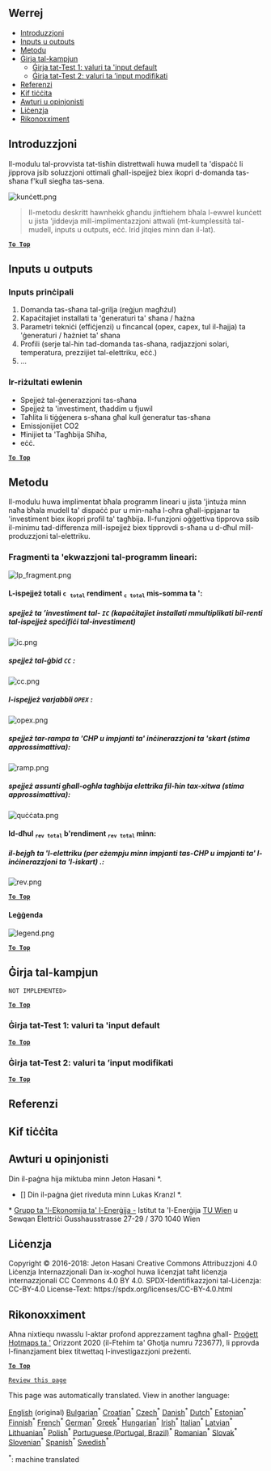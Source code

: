 <h2> Werrej </h2><ul><li> <a href="#introduction">Introduzzjoni</a> </li><li> <a href="#inputs-and-outputs">Inputs u outputs</a> </li><li> <a href="#method">Metodu</a> </li><li> <a href="#sample-run">Ġirja tal-kampjun</a> <ul><li> <a href="#test-run-1-default-input-values">Ġirja tat-Test 1: valuri ta &#39;input default</a> </li><li> <a href="#test-run-2-modified-input-values">Ġirja tat-Test 2: valuri ta ’input modifikati</a> </li></ul></li><li> <a href="#references">Referenzi</a> </li><li> <a href="#how-to-cite">Kif tiċċita</a> </li><li> <a href="#authors-and-reviewers">Awturi u opinjonisti</a> </li><li> <a href="#license">Liċenzja</a> </li><li> <a href="#acknowledgement">Rikonoxximent</a> </li></ul><h2> Introduzzjoni </h2><p> Il-modulu tal-provvista tat-tisħin distrettwali huwa mudell ta &#39;dispaċċ li jipprova jsib soluzzjoni ottimali għall-ispejjeż biex ikopri d-domanda tas-sħana f&#39;kull siegħa tas-sena. </p><p><img alt="kunċett.png" src="https://github.com/HotMaps/hotmaps_wiki/blob/master/Images/dh_supply/concept.png"/></p><blockquote><p> Il-metodu deskritt hawnhekk għandu jinftiehem bħala l-ewwel kunċett u jista &#39;jiddevja mill-implimentazzjoni attwali (mt-kumplessità tal-mudell, inputs u outputs, eċċ. Irid jitqies minn dan il-lat). </p></blockquote><p><ins> <code><strong><a href="#table-of-contents">To Top</a></strong></code> </ins> </p><h2> Inputs u outputs </h2><h3> Inputs prinċipali </h3><ol><li> Domanda tas-sħana tal-grilja (reġjun magħżul) </li><li> Kapaċitajiet installati ta &#39;ġeneraturi ta&#39; sħana / ħażna </li><li> Parametri tekniċi (effiċjenzi) u fincancal (opex, capex, tul il-ħajja) ta &#39;ġeneraturi / ħażniet ta&#39; sħana </li><li> Profili (serje tal-ħin tad-domanda tas-sħana, radjazzjoni solari, temperatura, prezzijiet tal-elettriku, eċċ.) </li><li> ... </li></ol><h3> Ir-riżultati ewlenin </h3><ul><li> Spejjeż tal-ġenerazzjoni tas-sħana </li><li> Spejjeż ta &#39;investiment, tħaddim u fjuwil </li><li> Taħlita li tiġġenera s-sħana għal kull ġeneratur tas-sħana </li><li> Emissjonijiet CO2 </li><li> Ħinijiet ta &#39;Tagħbija Sħiħa, </li><li> eċċ. </li></ul><p><ins> <code><strong><a href="#table-of-contents">To Top</a></strong></code> </ins> </p><h2> Metodu </h2><p> Il-modulu huwa implimentat bħala programm lineari u jista &#39;jintuża minn naħa bħala mudell ta&#39; dispaċċ pur u min-naħa l-oħra għall-ippjanar ta &#39;investiment biex ikopri profil ta&#39; tagħbija. Il-funzjoni oġġettiva tipprova ssib il-minimu tad-differenza mill-ispejjeż biex tipprovdi s-sħana u d-dħul mill-produzzjoni tal-elettriku. </p><h3> Fragmenti ta &#39;ekwazzjoni tal-programm lineari: </h3><p><img alt="lp_fragment.png" src="https://github.com/HotMaps/hotmaps_wiki/blob/master/Images/dh_supply/lp_fragment.png"/></p><h4> L-ispejjeż totali <code>c <sub>total</sub></code> rendiment <code><sub>c total</sub></code> mis-somma ta &#39;: </h4><h5> spejjeż ta ’investiment tal- <code>IC</code> (kapaċitajiet installati mmultiplikati bil-renti tal-ispejjeż speċifiċi tal-investiment) </h5><p><img alt="ic.png" src="https://github.com/HotMaps/hotmaps_wiki/blob/master/Images/dh_supply/ic.png"/></p><h5> spejjeż tal-ġbid <code>CC</code> : </h5><p><img alt="cc.png" src="https://github.com/HotMaps/hotmaps_wiki/blob/master/Images/dh_supply/cc.png"/></p><h5> l-ispejjeż varjabbli <code>OPEX</code> : </h5><p><img alt="opex.png" src="https://github.com/HotMaps/hotmaps_wiki/blob/master/Images/dh_supply/opex.png"/></p><h5> spejjeż tar-rampa ta &#39;CHP u impjanti ta&#39; inċinerazzjoni ta &#39;skart (stima approssimattiva): </h5><p><img alt="ramp.png" src="https://github.com/HotMaps/hotmaps_wiki/blob/master/Images/dh_supply/ramp.png"/></p><h5> spejjeż assunti għall-ogħla tagħbija elettrika fil-ħin tax-xitwa (stima approssimattiva): </h5><p><img alt="quċċata.png" src="https://github.com/HotMaps/hotmaps_wiki/blob/master/Images/dh_supply/peak.png"/></p><h4> Id-dħul <code><sub>rev total</sub></code> b&#39;rendiment <code><sub>rev total</sub></code> minn: </h4><h5> il-bejgħ ta &#39;l-elettriku (per eżempju minn impjanti tas-CHP u impjanti ta&#39; l-inċinerazzjoni ta &#39;l-iskart) .: </h5><p><img alt="rev.png" src="https://github.com/HotMaps/hotmaps_wiki/blob/master/Images/dh_supply/rev.png"/></p><p><ins> <code><strong><a href="#table-of-contents">To Top</a></strong></code> </ins> </p><h4> Leġġenda </h4><p><img alt="legend.png" src="https://github.com/HotMaps/hotmaps_wiki/blob/master/Images/dh_supply/legend.png"/></p><p><ins> <code><strong><a href="#table-of-contents">To Top</a></strong></code> </ins> </p><h2> Ġirja tal-kampjun </h2><p> <code>NOT IMPLEMENTED&gt;</code> </p> <p><ins> <code><strong><a href="#table-of-contents">To Top</a></strong></code> </ins> </p><h3> Ġirja tat-Test 1: valuri ta &#39;input default </h3><p><ins> <code><strong><a href="#table-of-contents">To Top</a></strong></code> </ins> </p><h3> Ġirja tat-Test 2: valuri ta ’input modifikati </h3><p><ins> <code><strong><a href="#table-of-contents">To Top</a></strong></code> </ins> </p><h2> Referenzi </h2><h2> Kif tiċċita </h2><h2> Awturi u opinjonisti </h2><p> Din il-paġna hija miktuba minn Jeton Hasani *. </p><ul><li> [] Din il-paġna ġiet riveduta minn Lukas Kranzl *. </li></ul><p> * <a href="https://eeg.tuwien.ac.at/">Grupp ta &#39;l-Ekonomija ta&#39; l-Enerġija -</a> Istitut ta &#39;l-Enerġija <a href="https://eeg.tuwien.ac.at/">TU Wien</a> u Sewqan Elettriċi Gusshausstrasse 27-29 / 370 1040 Wien </p><h2> Liċenzja </h2><p> Copyright © 2016-2018: Jeton Hasani Creative Commons Attribuzzjoni 4.0 Liċenzja Internazzjonali Dan ix-xogħol huwa liċenzjat taħt liċenzja internazzjonali CC Commons 4.0 BY 4.0. SPDX-Identifikazzjoni tal-Liċenzja: CC-BY-4.0 License-Text: https://spdx.org/licenses/CC-BY-4.0.html </p><h2> Rikonoxximent </h2><p> Aħna nixtiequ nwasslu l-aktar profond apprezzament tagħna għall- <a href="https://www.hotmaps-project.eu">Proġett Hotmaps ta &#39;</a> Orizzont 2020 (il-Ftehim ta&#39; Għotja numru 723677), li pprovda l-finanzjament biex titwettaq l-investigazzjoni preżenti. </p><p><ins> <code><strong><a href="#table-of-contents">To Top</a></strong></code> </ins> </p><p> <code><a href="https://github.com/HotMaps/hotmaps_wiki/wiki/CM_DH_supply/_edit">Review this page</a></code> </p>

This page was automatically translated. View in another language:

[English](en-CM-District-heating-supply-dispatch) (original) [Bulgarian](bg-CM-District-heating-supply-dispatch)<sup>\*</sup> [Croatian](hr-CM-District-heating-supply-dispatch)<sup>\*</sup> [Czech](cs-CM-District-heating-supply-dispatch)<sup>\*</sup> [Danish](da-CM-District-heating-supply-dispatch)<sup>\*</sup> [Dutch](nl-CM-District-heating-supply-dispatch)<sup>\*</sup> [Estonian](et-CM-District-heating-supply-dispatch)<sup>\*</sup> [Finnish](fi-CM-District-heating-supply-dispatch)<sup>\*</sup> [French](fr-CM-District-heating-supply-dispatch)<sup>\*</sup> [German](de-CM-District-heating-supply-dispatch)<sup>\*</sup> [Greek](el-CM-District-heating-supply-dispatch)<sup>\*</sup> [Hungarian](hu-CM-District-heating-supply-dispatch)<sup>\*</sup> [Irish](ga-CM-District-heating-supply-dispatch)<sup>\*</sup> [Italian](it-CM-District-heating-supply-dispatch)<sup>\*</sup> [Latvian](lv-CM-District-heating-supply-dispatch)<sup>\*</sup> [Lithuanian](lt-CM-District-heating-supply-dispatch)<sup>\*</sup>  [Polish](pl-CM-District-heating-supply-dispatch)<sup>\*</sup> [Portuguese (Portugal, Brazil)](pt-CM-District-heating-supply-dispatch)<sup>\*</sup> [Romanian](ro-CM-District-heating-supply-dispatch)<sup>\*</sup> [Slovak](sk-CM-District-heating-supply-dispatch)<sup>\*</sup> [Slovenian](sl-CM-District-heating-supply-dispatch)<sup>\*</sup> [Spanish](es-CM-District-heating-supply-dispatch)<sup>\*</sup> [Swedish](sv-CM-District-heating-supply-dispatch)<sup>\*</sup> 

<sup>\*</sup>: machine translated
